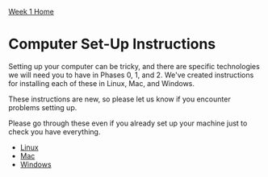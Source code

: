 [Week 1 Home](../)

# Computer Set-Up Instructions

Setting up your computer can be tricky, and there are specific technologies we will need you to have in Phases 0, 1, and 2. We've created instructions for installing each of these in Linux, Mac, and Windows.

These instructions are new, so please let us know if you encounter problems setting up.


Please go through these even if you already set up your machine just to check you have everything.

- [Linux](linux-instructions.md)
- [Mac](mac-instructions.md)
- [Windows](windows-instructions.md)

